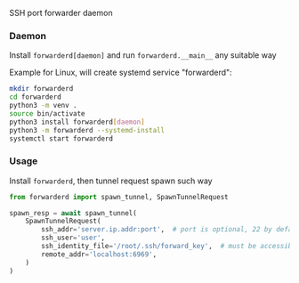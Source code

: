 SSH port forwarder daemon

### Daemon
Install `forwarderd[daemon]` and run `forwarderd.__main__` any suitable way

Example for Linux, will create systemd service "forwarderd":
```bash
mkdir forwarderd
cd forwarderd
python3 -m venv .
source bin/activate
python3 install forwarderd[daemon]
python3 -m forwarderd --systemd-install
systemctl start forwarderd
```

### Usage
Install `forwarderd`, then tunnel request spawn such way
```python
from forwarderd import spawn_tunnel, SpawnTunnelRequest

spawn_resp = await spawn_tunnel(
    SpawnTunnelRequest(
        ssh_addr='server.ip.addr:port',  # port is optional, 22 by default
        ssh_user='user',
        ssh_identity_file='/root/.ssh/forward_key',  # must be accessible for daemon
        remote_addr='localhost:6969',
    )
)
```
